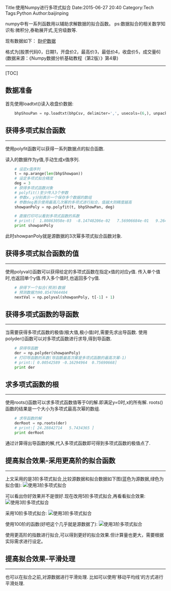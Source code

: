 Title:使用Numpy进行多项式拟合
Date:2015-06-27 20:40
Category:Tech
Tags:Python
Author:baijinping

numpy中有一系列函数用以辅助求解数据的拟合函数。
ps:数据拟合的相关数学知识有:微积分,泰勒展开式,无穷级数等.

现有数据如下：
[BHP数据]({attach}attach/BHP.csv)

格式为[股票代码0，日期1，开盘价2，最高价3，最低价4，收盘价5，成交量6]
(数据来源：《Numpy数据分析基础教程（第2版）》第4章)



------
[TOC]

## 数据准备
首先使用loadtxt()读入收盘价数据:
``` python
    bhpShouPan = np.loadtxt(bhpCsv, delimiter=',', usecols=(6,), unpack=True)
```

## 获得多项式拟合函数
------

使用polyfit函数可以获得一系列数据点的拟合函数.

读入的数据作为y值,手动生成x值序列.
``` python
    # 设定x值序列
    t = np.arange(len(bhpShowpan))
    # 设定多项式拟合精度
    deg = 3  
    # 获得多项式函数对象
    # polyfit()至少传入3个参数
    # 参数x，y分别表示一个保存多个数据的数组
    # 参数deg表示使用最高几次幂的多项式进行拟合，值越大则精度越高
    showpanPoly = np.polyfit(t, bhpShowPan, deg)

    # 直接打印可以看到多项式函数的系数
    # print:[  1.80863058e-03  -8.14748206e-02   7.56906684e-01   9.26418187e+01]
    print showpanPoly
```
此时showpanPoly就是源数据的3次幂多项式拟合函数对象.


## 获得多项式拟合函数的值
------

使用polyval()函数可以获得给定的多项式函数在指定x值的对应y值.
传入单个值时,也返回单个y值.传入多个值时,也返回多个y值.
``` python
    # 获得下一个拟合(预测)数据
    # 预测数据为90.8547064404
    nextVal = np.polyval(showpanPoly, t[-1] + 1)
```

## 获得多项式函数的导函数
------

当需要获得多项式函数的极值(极大值,极小值)时,需要先求出导函数.
使用polyder()函数可以对多项式函数进行求导,得到导函数.

``` python
    # 获得导函数
    der = np.polyder(showpanPoly)
    # 打印导函数的系数(导函数最高次幂是多项式函数的最高次幂-1)
    # print:[ 0.00542589 -0.16294964  0.75690668]
    print der
```

## 求多项式函数的根
------

使用roots()函数可以求多项式函数值等于0的解.即满足y=0时,x的所有解.
roots()函数的结果是一个大小为多项式最高次幂的数组.

``` python
    # 求导函数的解
    derRoot = np.roots(der)
    # print:[ 24.28842714   5.7434365 ]
    print derRoot
```

通过计算得出导函数的解,代入多项式函数即可得到多项式函数的极值点了.


## 提高拟合效果-采用更高阶的拟合函数
------

上文采用的是3阶多项式拟合,比较源数据和拟合数据如下图(蓝色为源数据,绿色为拟合值):
	![使用3阶多项式拟合]({attach}images/numpy-poly-with-3.png)

可以看出你好效果并不是很好.现在改用5阶多项式拟合,再看看拟合效果:
	![使用3阶多项式拟合]({attach}images/numpy-poly-with-5.png)

采用10阶多项式拟合:
	![使用3阶多项式拟合]({attach}images/numpy-poly-with-10.png)

使用100阶的函数(好吧这个几乎就是源数据了):
	![使用3阶多项式拟合]({attach}images/numpy-poly-with-100.png)

使用更高阶的指数进行拟合,可以得到更好的拟合效果.但计算量也更大，需要根据实际需求进行设定。

## 提高拟合效果-平滑处理
------

也可以在拟合之前,对源数据进行平滑处理.
比如可以使用'移动平均线'的方式进行平滑处理.
